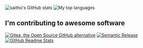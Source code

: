 ![saitho's GitHub stats](https://github-readme-stats.vercel.app/api?username=saitho)
![My top languages](https://github-readme-stats.vercel.app/api/top-langs/?username=saitho)

## I'm contributing to awesome software

[![Gitea, the Open Source GitHub alternative](https://github-readme-stats.vercel.app/api/pin/?username=go-gitea&repo=gitea)](https://github.com/go-gitea/gitea)
[![Semantic Release](https://github-readme-stats.vercel.app/api/pin/?username=semantic-release&repo=semantic-release)](https://github.com/semantic-release/semantic-release)
[![GitHub Readme Stats](https://github-readme-stats.vercel.app/api/pin/?username=anuraghazra&repo=github-readme-stats)](https://github.com/anuraghazra/github-readme-stats)
